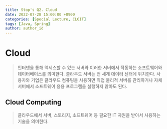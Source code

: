 ```yaml
---
title: Stop's Q2. Cloud
date: 2022-07-28 15:00:00 +0900
categories: [Special Lecture, CLOIT]
tags: [Java, Spring] 
author: author_id 
---
```


# Cloud

> 인터넷을 통해 액세스할 수 있는 서버와 이러한 서버에서 작동하는 소프트웨어와 데이터베이스를 의미한다. 클라우드 서버는 전 세계 데이터 센터에 위치한다. 사용자와 기업은 클라우드 컴퓨팅을 사용하면 직접 물리적 서버를 관리하거나 자체 서버에서 소프트웨어 응용 프로그램을 실행하지 않아도 된다.

## Cloud Computing
> 클라우드에서 서버, 스토리지, 소프트웨어 등 필요한 IT 자원을 받아서 사용하는 기술을 의미한다.